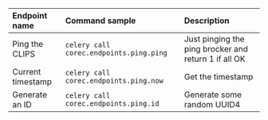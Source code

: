 |Endpoint name | Command sample | Description |
|:--|:--|:--|
|Ping the CLIPS|`celery call corec.endpoints.ping.ping`| Just pinging the ping brocker and return 1 if all OK|
|Current timestamp|`celery call corec.endpoints.ping.now`| Get the timestamp|
|Generate an ID|`celery call corec.endpoints.ping.id`| Generate some random UUID4|
